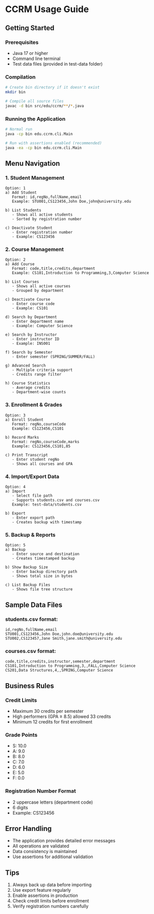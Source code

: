 # CCRM Usage Guide

## Getting Started

### Prerequisites
- Java 17 or higher
- Command line terminal
- Test data files (provided in test-data folder)

### Compilation
```bash
# Create bin directory if it doesn't exist
mkdir bin

# Compile all source files
javac -d bin src/edu/ccrm/**/*.java
```

### Running the Application
```bash
# Normal run
java -cp bin edu.ccrm.cli.Main

# Run with assertions enabled (recommended)
java -ea -cp bin edu.ccrm.cli.Main
```

## Menu Navigation

### 1. Student Management
```
Option: 1
a) Add Student
   Format: id,regNo,fullName,email
   Example: STU001,CS123456,John Doe,john@university.edu

b) List Students
   - Shows all active students
   - Sorted by registration number

c) Deactivate Student
   - Enter registration number
   - Example: CS123456
```

### 2. Course Management
```
Option: 2
a) Add Course
   Format: code,title,credits,department
   Example: CS101,Introduction to Programming,3,Computer Science

b) List Courses
   - Shows all active courses
   - Grouped by department

c) Deactivate Course
   - Enter course code
   - Example: CS101

d) Search by Department
   - Enter department name
   - Example: Computer Science

e) Search by Instructor
   - Enter instructor ID
   - Example: INS001

f) Search by Semester
   - Enter semester (SPRING/SUMMER/FALL)

g) Advanced Search
   - Multiple criteria support
   - Credits range filter

h) Course Statistics
   - Average credits
   - Department-wise counts
```

### 3. Enrollment & Grades
```
Option: 3
a) Enroll Student
   Format: regNo,courseCode
   Example: CS123456,CS101

b) Record Marks
   Format: regNo,courseCode,marks
   Example: CS123456,CS101,85

c) Print Transcript
   - Enter student regNo
   - Shows all courses and GPA
```

### 4. Import/Export Data
```
Option: 4
a) Import
   - Select file path
   - Supports students.csv and courses.csv
   Example: test-data/students.csv

b) Export
   - Enter export path
   - Creates backup with timestamp
```

### 5. Backup & Reports
```
Option: 5
a) Backup
   - Enter source and destination
   - Creates timestamped backup

b) Show Backup Size
   - Enter backup directory path
   - Shows total size in bytes

c) List Backup Files
   - Shows file tree structure
```

## Sample Data Files

### students.csv format:
```csv
id,regNo,fullName,email
STU001,CS123456,John Doe,john.doe@university.edu
STU002,CS123457,Jane Smith,jane.smith@university.edu
```

### courses.csv format:
```csv
code,title,credits,instructor,semester,department
CS101,Introduction to Programming,3,,FALL,Computer Science
CS201,Data Structures,4,,SPRING,Computer Science
```

## Business Rules

### Credit Limits
- Maximum 30 credits per semester
- High performers (GPA ≥ 8.5) allowed 33 credits
- Minimum 12 credits for first enrollment

### Grade Points
- S: 10.0
- A: 9.0
- B: 8.0
- C: 7.0
- D: 6.0
- E: 5.0
- F: 0.0

### Registration Number Format
- 2 uppercase letters (department code)
- 6 digits
- Example: CS123456

## Error Handling
- The application provides detailed error messages
- All operations are validated
- Data consistency is maintained
- Use assertions for additional validation

## Tips
1. Always back up data before importing
2. Use export feature regularly
3. Enable assertions in production
4. Check credit limits before enrollment
5. Verify registration numbers carefully
